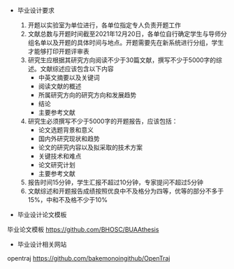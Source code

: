 * 毕业设计要求
	1. 开题以实验室为单位进行，各单位指定专人负责开题工作
	2. 文献总数与开题时间截至2021年12月20日，各单位自行确定学生与导师分组名单以及开题的具体时间与地点。开题需要先在新系统进行分组，学生才能够打印开题评审表
	3. 研究生应根据其研究方向阅读不少于30篇文献，撰写不少于5000字的综述。文献综述应该包含以下内容
		* 中英文摘要以及关键词
		* 阅读文献的概述
		* 所属研究方向的研究方向和发展趋势
		* 结论
		* 主要参考文献
	4. 研究生必须撰写不少于5000字的开题报告，应该包括：
		* 论文选题背景和意义
		* 国内外研究现状和趋势
		* 论文的研究内容以及拟采取的技术方案
		* 关键技术和难点
		* 论文研究计划
		* 主要参考文献
	5. 报告时间15分钟，学生汇报不超过10分钟，专家提问不超过5分钟
	6. 文献综述和开题报告成绩按照优良中不及格分为四等，优等的部分不多于15%，中和不及格不少于10%

* 毕业设计论文模板 

毕业论文模板 https://github.com/BHOSC/BUAAthesis

* 毕业设计相关网站

opentraj https://github.com/bakemonoingithub/OpenTraj